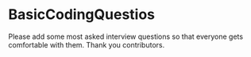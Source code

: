 # BasicCodingQuestios
Please add some most asked interview questions so that everyone gets comfortable with them. Thank you contributors.
